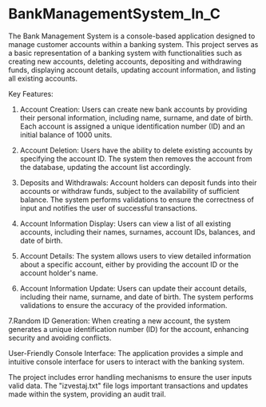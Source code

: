 # BankManagementSystem_In_C

The Bank Management System is a console-based application designed to manage customer accounts within a banking system. This project serves as a basic representation of a banking system with functionalities such as creating new accounts, deleting accounts, depositing and withdrawing funds, displaying account details, updating account information, and listing all existing accounts.

Key Features:

1. Account Creation: Users can create new bank accounts by providing their personal information, including name, surname, and date of birth. Each account is assigned a unique identification number (ID) and an initial balance of 1000 units.

2. Account Deletion: Users have the ability to delete existing accounts by specifying the account ID. The system then removes the account from the database, updating the account list accordingly.

3. Deposits and Withdrawals: Account holders can deposit funds into their accounts or withdraw funds, subject to the availability of sufficient balance. The system performs validations to ensure the correctness of input and notifies the user of successful transactions.

4. Account Information Display: Users can view a list of all existing accounts, including their names, surnames, account IDs, balances, and date of birth.

5. Account Details: The system allows users to view detailed information about a specific account, either by providing the account ID or the account holder's name.

6. Account Information Update: Users can update their account details, including their name, surname, and date of birth. The system performs validations to ensure the accuracy of the provided information.

7.Random ID Generation: When creating a new account, the system generates a unique identification number (ID) for the account, enhancing security and avoiding conflicts.

User-Friendly Console Interface: The application provides a simple and intuitive console interface for users to interact with the banking system.

The project includes error handling mechanisms to ensure the user inputs valid data.
The "izvestaj.txt" file logs important transactions and updates made within the system, providing an audit trail.
